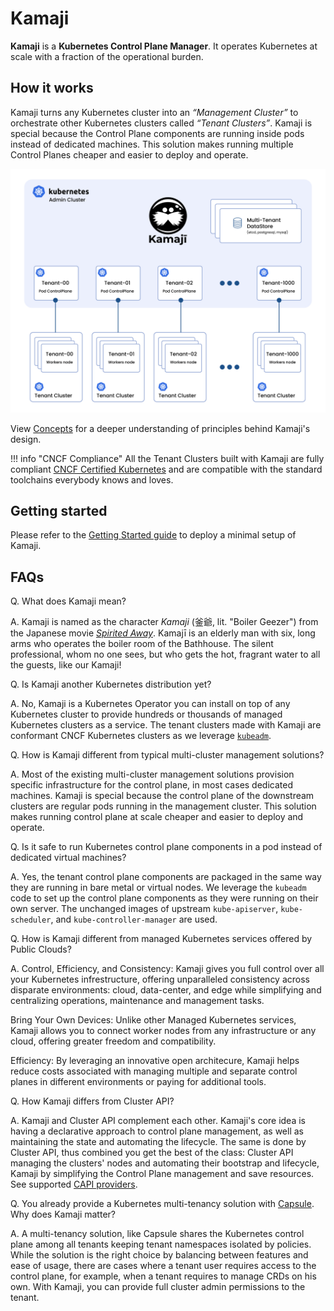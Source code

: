 # Kamaji

**Kamaji** is a **Kubernetes Control Plane Manager**. It operates Kubernetes at scale with a fraction of the operational burden.

## How it works
Kamaji turns any Kubernetes cluster into an _“Management Cluster”_ to orchestrate other Kubernetes clusters called _“Tenant Clusters”_. Kamaji is special because the Control Plane components are running inside pods instead of dedicated machines. This solution makes running multiple Control Planes cheaper and easier to deploy and operate. 

<img src="images/architecture.png"  width="600">

View [Concepts](concepts.md) for a deeper understanding of principles behind Kamaji's design.

!!! info "CNCF Compliance"
    All the Tenant Clusters built with Kamaji are fully compliant [CNCF Certified Kubernetes](https://www.cncf.io/certification/software-conformance/) and are compatible with the standard toolchains everybody knows and loves.

## Getting started

Please refer to the [Getting Started guide](getting-started.md) to deploy a minimal setup of Kamaji.


## FAQs
Q. What does Kamaji mean?

A. Kamaji is named as the character _Kamaji_ (釜爺, lit. "Boiler Geezer") from the Japanese movie [_Spirited Away_](https://en.wikipedia.org/wiki/Spirited_Away). Kamajī is an elderly man with six, long arms who operates the boiler room of the Bathhouse. The silent professional, whom no one sees, but who gets the hot, fragrant water to all the guests, like our Kamaji!

Q. Is Kamaji another Kubernetes distribution yet?

A. No, Kamaji is a Kubernetes Operator you can install on top of any Kubernetes cluster to provide hundreds or thousands of managed Kubernetes clusters as a service. The tenant clusters made with Kamaji are conformant CNCF Kubernetes clusters as we leverage [`kubeadm`](https://kubernetes.io/docs/setup/production-environment/tools/kubeadm/).

Q. How is Kamaji different from typical multi-cluster management solutions?

A. Most of the existing multi-cluster management solutions provision specific infrastructure for the control plane, in most cases dedicated machines. Kamaji is special because the control plane of the downstream clusters are regular pods running in the management cluster. This solution makes running control plane at scale cheaper and easier to deploy and operate.

Q. Is it safe to run Kubernetes control plane components in a pod instead of dedicated virtual machines?

A. Yes, the tenant control plane components are packaged in the same way they are running in bare metal or virtual nodes. We leverage the `kubeadm` code to set up the control plane components as they were running on their own server. The unchanged images of upstream `kube-apiserver`, `kube-scheduler`, and `kube-controller-manager` are used.

Q. How is Kamaji different from managed Kubernetes services offered by Public Clouds?

A. Control, Efficiency, and Consistency: Kamaji gives you full control over all your Kubernetes infrestructure, offering unparalleled consistency across disparate environments: cloud, data-center, and edge while simplifying and centralizing operations, maintenance and management tasks.

Bring Your Own Devices: Unlike other Managed Kubernetes services, Kamaji allows you to connect worker nodes from any infrastructure or any cloud, offering greater freedom and compatibility.

Efficiency: By leveraging an innovative open architecure, Kamaji helps reduce costs associated with managing multiple and separate control planes in different environments or paying for additional tools.

Q. How Kamaji differs from Cluster API?

A. Kamaji and Cluster API complement each other. Kamaji's core idea is having a declarative approach to control plane management, as well as maintaining the state and automating the lifecycle. The same is done by Cluster API, thus combined you get the best of the class: Cluster API managing the clusters' nodes and automating their bootstrap and lifecycle, Kamaji by simplifying the Control Plane management and save resources. See supported [CAPI providers](guides/cluster-api.md).

Q. You already provide a Kubernetes multi-tenancy solution with [Capsule](https://capsule.clastix.io). Why does Kamaji matter?

A. A multi-tenancy solution, like Capsule shares the Kubernetes control plane among all tenants keeping tenant namespaces isolated by policies. While the solution is the right choice by balancing between features and ease of usage, there are cases where a tenant user requires access to the control plane, for example, when a tenant requires to manage CRDs on his own. With Kamaji, you can provide full cluster admin permissions to the tenant.


